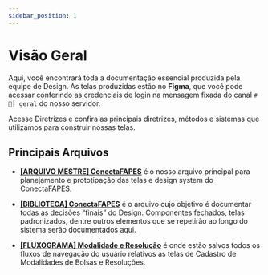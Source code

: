 ```yaml
---
sidebar_position: 1
---
```

# Visão Geral
Aqui, você encontrará toda a documentação essencial produzida pela equipe de Design. As telas produzidas estão no **Figma**, que você pode acessar conferindo as credenciais de login na mensagem fixada do canal `# 💬┃ geral` do nosso servidor.

Acesse Diretrizes e confira as principais diretrizes, métodos e sistemas que utilizamos para construir nossas telas. 

## Principais Arquivos
- **[[ARQUIVO MESTRE] ConectaFAPES](https://www.figma.com/design/sbyQ36iTqZ6681EdXQD3qZ/%5BARQUIVO-MESTRE%5D-ConectaFAPES?m=auto&t=6K0WnMB4Zg2X49HW-1)** é o nosso arquivo principal para planejamento e prototipação das telas e design system do ConectaFAPES. 

- **[[BIBLIOTECA] ConectaFAPES](https://www.figma.com/design/aEIxyFQFBFKTdjM15slK2p/%5BBIBLIOTECA%5D-ConectaFAPES?m=auto&t=6K0WnMB4Zg2X49HW-1)** é o arquivo cujo objetivo é documentar todas as decisões “finais” do Design. Componentes fechados, telas padronizados, dentre outros elementos que se repetirão ao longo do sistema serão documentados aqui. 

- **[[FLUXOGRAMA] Modalidade e Resolução](https://www.figma.com/board/LFn5JnsnPqNylqchtQvZ4N/%5BFLUXOGRAMA%5D-Modalidade-e-Resolu%C3%A7%C3%A3o?t=6K0WnMB4Zg2X49HW-1)** é onde estão salvos todos os fluxos de navegação do usuário relativos as telas de Cadastro de Modalidades de Bolsas e Resoluções.